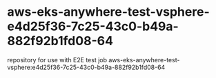 # aws-eks-anywhere-test-vsphere-e4d25f36-7c25-43c0-b49a-882f92b1fd08-64
repository for use with E2E test job aws-eks-anywhere-test-vsphere:e4d25f36-7c25-43c0-b49a-882f92b1fd08-64
